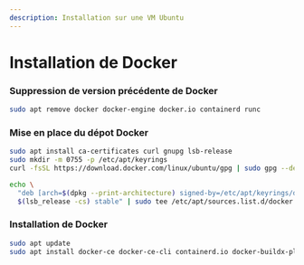 ```yaml
---
description: Installation sur une VM Ubuntu
---
```


# Installation de Docker

### &#x20;Suppression de version précédente de Docker

```bash
sudo apt remove docker docker-engine docker.io containerd runc
```

### Mise en place du dépot Docker

```bash
sudo apt install ca-certificates curl gnupg lsb-release
sudo mkdir -m 0755 -p /etc/apt/keyrings
curl -fsSL https://download.docker.com/linux/ubuntu/gpg | sudo gpg --dearmor -o /etc/apt/keyrings/docker.gpg
```



```bash
echo \
  "deb [arch=$(dpkg --print-architecture) signed-by=/etc/apt/keyrings/docker.gpg] https://download.docker.com/linux/debian \
  $(lsb_release -cs) stable" | sudo tee /etc/apt/sources.list.d/docker.list > /dev/null
```

### &#x20;Installation de Docker

```bash
sudo apt update
sudo apt install docker-ce docker-ce-cli containerd.io docker-buildx-plugin docker-compose-plugin
```
